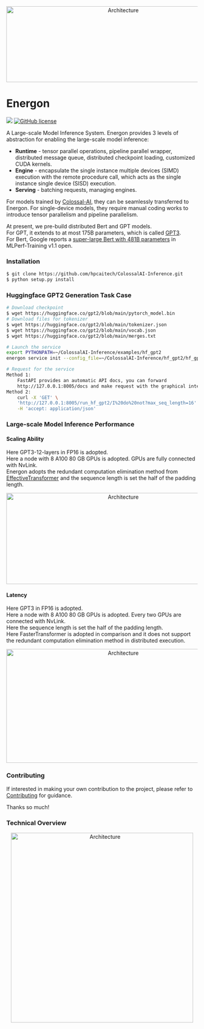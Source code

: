 <div  align="center">    
    <img src="https://user-images.githubusercontent.com/12018307/165214566-467a1748-5987-4664-b5b2-d6e3367bb1b9.png" width = "600" height = "200
    " alt="Architecture" align=center />
</div>

# Energon

![](https://img.shields.io/badge/Made%20with-ColossalAI-blueviolet?style=flat)
[![GitHub license](https://img.shields.io/github/license/hpcaitech/FastFold)](https://github.com/hpcaitech/ColossalAI-Inference/blob/main/LICENSE)


A Large-scale Model Inference System.
Energon provides 3 levels of abstraction for enabling the large-scale model inference:
- **Runtime** - tensor parallel operations, pipeline parallel wrapper, distributed message queue, distributed checkpoint loading, customized CUDA kernels.
- **Engine** - encapsulate the single instance multiple devices (SIMD) execution with the remote procedure call, which acts as the single instance single device (SISD) execution.
- **Serving** - batching requests, managing engines.

For models trained by [Colossal-AI](https://github.com/hpcaitech/ColossalAI), they can be seamlessly transferred to Energon.
For single-device models, they require manual coding works to introduce tensor parallelism and pipeline parallelism.

At present, we pre-build distributed Bert and GPT models.  
For GPT, it extends to at most 175B parameters, which is called [GPT3](https://arxiv.org/abs/2005.14165).  
For Bert, Google reports a [super-large Bert with 481B parameters](https://mlcommons.org/en/training-normal-11/) in MLPerf-Training v1.1 open.

### Installation
``` bash
$ git clone https://github.com/hpcaitech/ColossalAI-Inference.git
$ python setup.py install
```

### Huggingface GPT2 Generation Task Case

``` bash
# Download checkpoint
$ wget https://huggingface.co/gpt2/blob/main/pytorch_model.bin
# Download files for tokenizer
$ wget https://huggingface.co/gpt2/blob/main/tokenizer.json
$ wget https://huggingface.co/gpt2/blob/main/vocab.json
$ wget https://huggingface.co/gpt2/blob/main/merges.txt

# Launch the service
export PYTHONPATH=~/ColossalAI-Inference/examples/hf_gpt2
energon service init --config_file=~/ColossalAI-Inference/hf_gpt2/hf_gpt2_config.py

# Request for the service
Method 1: 
    FastAPI provides an automatic API docs, you can forward 
    http://127.0.0.1:8005/docs and make request with the graphical interface.
Method 2:
    curl -X 'GET' \
    'http://127.0.0.1:8005/run_hf_gpt2/I%20do%20not?max_seq_length=16' \
    -H 'accept: application/json' 
```

### Large-scale Model Inference Performance
#### Scaling Ability

Here GPT3-12-layers in FP16 is adopted.  
Here a node with 8 A100 80 GB GPUs is adopted. GPUs are fully connected with NvLink.  
Energon adopts the redundant computation elimination method from [EffectiveTransformer](https://github.com/bytedance/effective_transformer) and the sequence length is set the half of the padding length.
<div  align="center">    
    <img src="https://user-images.githubusercontent.com/12018307/168971637-ffd1d6ba-44bb-4043-a275-3dc2a008c048.png" width = "600" height = "240" alt="Architecture" align=center />
</div>

#### Latency
Here GPT3 in FP16 is adopted.  
Here a node with 8 A100 80 GB GPUs is adopted. Every two GPUs are connected with NvLink.  
Here the sequence length is set the half of the padding length.  
Here FasterTransformer is adopted in comparison and it does not support the redundant computation elimination method in distributed execution.
<div  align="center">    
    <img src="https://user-images.githubusercontent.com/12018307/168983141-44faad9f-7f44-4296-8be6-63c7f6d76263.png" width = "600" height = "300" alt="Architecture" align=center />
</div>

### Contributing

If interested in making your own contribution to the project, please refer to [Contributing](./CONTRIBUTING.md) for guidance.

Thanks so much!

### Technical Overview

<div  align="center">    
    <img src="https://user-images.githubusercontent.com/12018307/168971629-6df3232b-85a7-43ce-95df-f067e7e5959c.png" width = "480" height = "500" alt="Architecture" align=center />
</div>

<!-- 

![image (1)](https://user-images.githubusercontent.com/12018307/168971641-aebe986a-7e9d-4c66-9ced-4e8b7a1628e2.png)
![batch drawio](https://user-images.githubusercontent.com/12018307/168971644-35393802-7d8b-4e13-9428-340f7328616c.png) -->


